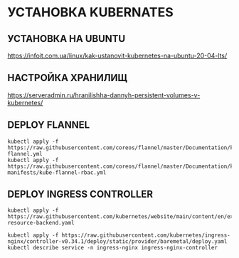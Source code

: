 # УСТАНОВКА KUBERNATES

## УСТАНОВКА НА UBUNTU

https://infoit.com.ua/linux/kak-ustanovit-kubernetes-na-ubuntu-20-04-lts/

## НАСТРОЙКА ХРАНИЛИЩ

https://serveradmin.ru/hranilishha-dannyh-persistent-volumes-v-kubernetes/

## DEPLOY FLANNEL

```
kubectl apply -f https://raw.githubusercontent.com/coreos/flannel/master/Documentation/kube-flannel.yml
kubectl apply -f https://raw.githubusercontent.com/coreos/flannel/master/Documentation/k8s-manifests/kube-flannel-rbac.yml
```

## DEPLOY INGRESS CONTROLLER

```
kubectl apply -f https://raw.githubusercontent.com/kubernetes/website/main/content/en/examples/service/networking/ingress-resource-backend.yaml
```

```
kubectl apply -f https://raw.githubusercontent.com/kubernetes/ingress-nginx/controller-v0.34.1/deploy/static/provider/baremetal/deploy.yaml
kubectl describe service -n ingress-nginx ingress-nginx-controller
```

